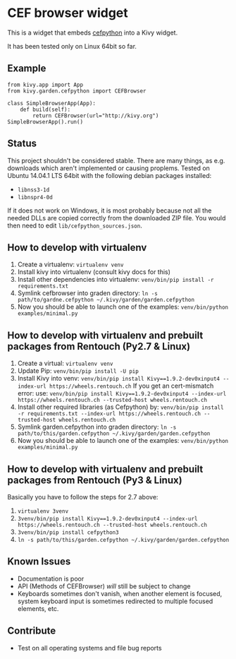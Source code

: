 CEF browser widget
==================

This is a widget that embeds [cefpython](https://code.google.com/p/cefpython)
into a Kivy widget.

It has been tested only on Linux 64bit so far.


Example
-------

    from kivy.app import App
    from kivy.garden.cefpython import CEFBrowser

    class SimpleBrowserApp(App):
        def build(self):
            return CEFBrowser(url="http://kivy.org")
    SimpleBrowserApp().run()


Status
------

This project shouldn't be considered stable. There are many things, as 
e.g. downloads which aren't implemented or causing proplems.
Tested on Ubuntu 14.04.1 LTS 64bit with the following debian packages
installed:
- `libnss3-1d`
- `libnspr4-0d`

If it does not work on Windows, it is most probably because not all the
needed DLLs are copied correctly from the downloaded ZIP file. You would then
need to edit `lib/cefpython_sources.json`.


How to develop with virtualenv
------------------------------

1. Create a virtualenv: `virtualenv venv`
2. Install kivy into virtualenv (consult kivy docs for this)
3. Install other dependencies into virtualenv: `venv/bin/pip install -r requirements.txt`
4. Symlink cefbrowser into graden directory: `ln -s path/to/gardne.cefpython ~/.kivy/garden/garden.cefpython`
5. Now you should be able to launch one of the examples: `venv/bin/python examples/minimal.py`


How to develop with virtualenv and prebuilt packages from Rentouch (Py2.7 & Linux)
----------------------------------------------------------------------------------
1. Create a virtual: `virtualenv venv`
2. Update Pip: `venv/bin/pip install -U pip`
3. Install Kivy into venv: `venv/bin/pip install Kivy==1.9.2-dev0xinput4 --index-url https://wheels.rentouch.ch`
   If you get an cert-mismatch error: use: `venv/bin/pip install Kivy==1.9.2-dev0xinput4 --index-url https://wheels.rentouch.ch --trusted-host wheels.rentouch.ch`
4. Install other required libraries (as Cefpython) by: `venv/bin/pip install -r requirements.txt --index-url https://wheels.rentouch.ch --trusted-host wheels.rentouch.ch`
5. Symlink garden.cefpython into graden directory: `ln -s path/to/this/garden.cefpython ~/.kivy/garden/garden.cefpython`
6. Now you should be able to launch one of the examples: `venv/bin/python examples/minimal.py`


How to develop with virtualenv and prebuilt packages from Rentouch (Py3 & Linux)
----------------------------------------------------------------------------------
Basically you have to follow the steps for 2.7 above:

1. `virtualenv 3venv`
2. `3venv/bin/pip install Kivy==1.9.2-dev0xinput4 --index-url https://wheels.rentouch.ch --trusted-host wheels.rentouch.ch`
3. `3venv/bin/pip install cefpython3`
4. `ln -s path/to/this/garden.cefpython ~/.kivy/garden/garden.cefpython`


Known Issues
------------

- Documentation is poor
- API (Methods of CEFBrowser) *will* still be subject to change
- Keyboards sometimes don't vanish, when another element is focused, system
    keyboard input is sometimes redirected to multiple focused elements, etc.


Contribute
----------

- Test on all operating systems and file bug reports
